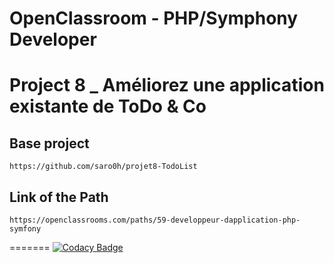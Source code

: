 # OpenClassroom - PHP/Symphony Developer
# Project 8 _ Améliorez une application existante de ToDo & Co

## Base project
```
https://github.com/saro0h/projet8-TodoList
```
## Link of the Path
 ```
 https://openclassrooms.com/paths/59-developpeur-dapplication-php-symfony
 ```
=======
[![Codacy Badge](https://api.codacy.com/project/badge/Grade/27dcd01459ac4f8bb1e688cb1f705f6d)](https://app.codacy.com/app/jbaptisteq/OC_P8?utm_source=github.com&utm_medium=referral&utm_content=jbaptisteq/OC_P8&utm_campaign=Badge_Grade_Settings)
